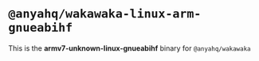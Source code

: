 # `@anyahq/wakawaka-linux-arm-gnueabihf`

This is the **armv7-unknown-linux-gnueabihf** binary for `@anyahq/wakawaka`
